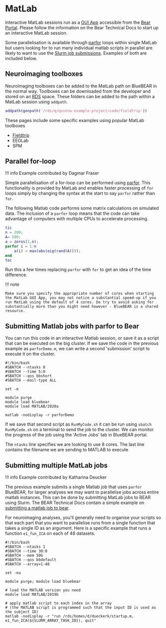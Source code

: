 # MatLab

Interactive MatLab sessions run as a [GUI App](https://docs.bear.bham.ac.uk/portal/gui_apps/) accessible from the [Bear Portal](https://docs.bear.bham.ac.uk/portal/accessing/). Please follow the information on the Bear Technical Docs to start up an interactive MatLab session.

Some parallelisation is available through [parfor](https://www.mathworks.com/help/matlab/ref/parfor.html) loops within single MatLab but users looking for to run many individual matlab scripts in parallel are likely to want to use the [Slurm job submissions](https://docs.bear.bham.ac.uk/bluebear/jobs/). Examples of both are included below.

## Neuroimaging toolboxes

Neuroimaging toolboxes can be added to the MatLab path on BlueBEAR in the normal way. Toolboxes can be downloaded from the developer and stored on an [RDS](https://docs.bear.bham.ac.uk/rds/accessing/) space. These folders can be added to the path within a MatLab session using `addpath`.

``` matlab
addpath(genpath('/rds/q/quinna-example-project/code/fieldtrip'))
```

These pages include some specific examples using popular MatLab toolboxes

- [Fieldtrip](fieldtrip.md)
- EEGLab
- SPM

## Parallel for-loop

!!! info
    Example contributed by Dagmar Fraser

Simple parallelisation of a for-loop can be performed using [parfor](https://www.mathworks.com/help/matlab/ref/parfor.html). This functionality is provided by MatLab and enables faster processing of `for` loops simply by changing the syntax at the start to say `parfor` rather than `for`.

The following Matlab code performs some matrix calculations on simulated data. The inclusion of a `parfor` loop means that the code can take advantage of computers with multiple CPUs to accelerate processing.

```Matlab
tic
n = 200;
A= 500;
a = zeros(1,n);
parfor i = 1:n
    a(i) = max(abs(eig(rand(A))));
end
toc
```

Run this a few times replacing `parfor` with `for` to get an idea of the time difference.

!!! note

    Make sure you specify the appropriate number of cores when starting the MatLab GUI App, you may not notice a substantial speed-up if you run MatLab using the default of 4 cores. Do try to avoid asking for substantially more than you might need however - BlueBEAR is a shared resource.

## Submitting Matlab jobs with parfor to Bear

You can run this code in an interactive Matlab session, or save it as a script that can be executed on the big cluster. If we save the code in the previous example as `parforDemo.m`, we can write a second 'submission' script to execute it on the cluster.

``` slurm
#!/bin/bash
#SBATCH --ntasks 8
#SBATCH --time 5:0
#SBATCH --qos bbshort
#SBATCH --mail-type ALL

set -e

module purge
module load bluebear
module load MATLAB/2020a

matlab -nodisplay -r parforDemo
```

If we save that second script as `RunMyCode.sh` it can be run using `sbatch RunMyCode.sh` on a terminal to send the job to the cluster. We can monitor the progress of the job using the 'Active Jobs' tab in BlueBEAR portal.

The `ntasks` line specifies we are looking to use 8 cores. The last line contains the filename we are sending to MATLAB to execute

## Submitting multiple MatLab jobs

!!! info
    Example contributed by Katharina Deucker

The previous example submits a single Matlab job that uses `parfor` BlueBEAR, for larger analyses we may want to parallelise jobs across entire matlab instances. This can be done by submitting MatLab jobs to BEAR using Slurm. The BEAR Technical Docs contain a simple example on [submitting a matlab job to bear](https://docs.bear.bham.ac.uk/bluebear/jobs/#an-example-job-script).

For neuroimaging analyses, you'll generally need to organise your scripts so that each part that you want to parallelise runs from a single function that takes a single ID as an argument. Here is a specific example that runs a function `e1_fun_ICA` on each of 48 datasets.

``` slurm
#!/bin/bash
#SBATCH --ntasks 1
#SBATCH --time 30:0
#SBATCH --mem 50G
#SBATCH --qos bbdefault
#SBATCH --array=1-48

set -eu

module purge; module load bluebear

# load the MATLAB version you need
module load MATLAB/2019b

# apply matlab script to each index in the array
# (the MATLAB script is programmed such that the input ID is used as the subject ID)
matlab -nodisplay -r "run /rds/homes/d/dueckerk/startup.m, e1_fun_ICA(${SLURM_ARRAY_TASK_ID}), quit"
```
